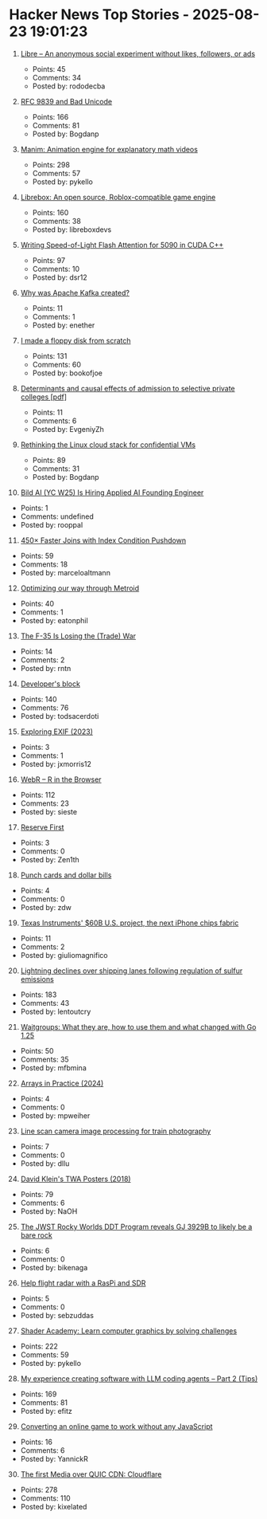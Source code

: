 # Hacker News Top Stories - 2025-08-23 19:01:23

1. [Libre – An anonymous social experiment without likes, followers, or ads](https://libreantisocial.com)
   - Points: 45
   - Comments: 34
   - Posted by: rododecba

2. [RFC 9839 and Bad Unicode](https://www.tbray.org/ongoing/When/202x/2025/08/14/RFC9839)
   - Points: 166
   - Comments: 81
   - Posted by: Bogdanp

3. [Manim: Animation engine for explanatory math videos](https://github.com/3b1b/manim)
   - Points: 298
   - Comments: 57
   - Posted by: pykello

4. [Librebox: An open source, Roblox-compatible game engine](https://github.com/librebox-devs/librebox-demo)
   - Points: 160
   - Comments: 38
   - Posted by: libreboxdevs

5. [Writing Speed-of-Light Flash Attention for 5090 in CUDA C++](https://gau-nernst.github.io/fa-5090/)
   - Points: 97
   - Comments: 10
   - Posted by: dsr12

6. [Why was Apache Kafka created?](https://bigdata.2minutestreaming.com/p/why-was-apache-kafka-created)
   - Points: 11
   - Comments: 1
   - Posted by: enether

7. [I made a floppy disk from scratch](https://kottke.org/25/08/i-made-a-floppy-disk-from-scratch)
   - Points: 131
   - Comments: 60
   - Posted by: bookofjoe

8. [Determinants and causal effects of admission to selective private colleges [pdf]](https://www.nber.org/system/files/working_papers/w31492/w31492.pdf)
   - Points: 11
   - Comments: 6
   - Posted by: EvgeniyZh

9. [Rethinking the Linux cloud stack for confidential VMs](https://lwn.net/Articles/1030818/)
   - Points: 89
   - Comments: 31
   - Posted by: Bogdanp

10. [Bild AI (YC W25) Is Hiring Applied AI Founding Engineer](https://www.workatastartup.com/jobs/75647)
   - Points: 1
   - Comments: undefined
   - Posted by: rooppal

11. [450× Faster Joins with Index Condition Pushdown](https://readyset.io/blog/optimizing-straddled-joins-in-readyset-from-hash-joins-to-index-condition-pushdown)
   - Points: 59
   - Comments: 18
   - Posted by: marceloaltmann

12. [Optimizing our way through Metroid](https://antithesis.com/blog/2025/metroid/)
   - Points: 40
   - Comments: 1
   - Posted by: eatonphil

13. [The F-35 Is Losing the (Trade) War](https://www.jalopnik.com/1945910/f-35-fighter-jet-losing-trade-war/)
   - Points: 14
   - Comments: 2
   - Posted by: rntn

14. [Developer's block](https://underlap.org/developers-block/)
   - Points: 140
   - Comments: 76
   - Posted by: todsacerdoti

15. [Exploring EXIF (2023)](https://hturan.com/writing/exploring-exif)
   - Points: 3
   - Comments: 1
   - Posted by: jxmorris12

16. [WebR – R in the Browser](https://docs.r-wasm.org/webr/latest/)
   - Points: 112
   - Comments: 23
   - Posted by: sieste

17. [Reserve First](https://matklad.github.io/2025/08/16/reserve-first.html)
   - Points: 3
   - Comments: 0
   - Posted by: Zen1th

18. [Punch cards and dollar bills](https://www.johndcook.com/blog/2025/08/22/punch-card-dollar/)
   - Points: 4
   - Comments: 0
   - Posted by: zdw

19. [Texas Instruments' $60B U.S. project, the next iPhone chips fabric](https://www.cnbc.com/2025/08/22/apple-will-make-chips-at-texas-instruments-60-billion-us-project.html)
   - Points: 11
   - Comments: 2
   - Posted by: giuliomagnifico

20. [Lightning declines over shipping lanes following regulation of sulfur emissions](https://theconversation.com/the-world-regulated-sulfur-in-ship-fuels-and-the-lightning-stopped-249445)
   - Points: 183
   - Comments: 43
   - Posted by: lentoutcry

21. [Waitgroups: What they are, how to use them and what changed with Go 1.25](https://mfbmina.dev/en/posts/waitgroups/)
   - Points: 50
   - Comments: 35
   - Posted by: mfbmina

22. [Arrays in Practice (2024)](https://programming-journal.org/2024/8/14/)
   - Points: 4
   - Comments: 0
   - Posted by: mpweiher

23. [Line scan camera image processing for train photography](https://daniel.lawrence.lu/blog/y2025m09d21/)
   - Points: 7
   - Comments: 0
   - Posted by: dllu

24. [David Klein's TWA Posters (2018)](https://flashbak.com/david-kleins-magnificent-twa-posters-404428/)
   - Points: 79
   - Comments: 6
   - Posted by: NaOH

25. [The JWST Rocky Worlds DDT Program reveals GJ 3929B to likely be a bare rock](https://arxiv.org/abs/2508.12516)
   - Points: 6
   - Comments: 0
   - Posted by: bikenaga

26. [Help flight radar with a RasPi and SDR](https://www.flightradar24.com/build-your-own)
   - Points: 5
   - Comments: 0
   - Posted by: sebzuddas

27. [Shader Academy: Learn computer graphics by solving challenges](https://shaderacademy.com/)
   - Points: 222
   - Comments: 59
   - Posted by: pykello

28. [My experience creating software with LLM coding agents – Part 2 (Tips)](https://efitz-thoughts.blogspot.com/2025/08/my-experience-creating-software-with_22.html)
   - Points: 169
   - Comments: 81
   - Posted by: efitz

29. [Converting an online game to work without any JavaScript](https://bejofo.com/blog/no-js-game-case-study)
   - Points: 16
   - Comments: 6
   - Posted by: YannickR

30. [The first Media over QUIC CDN: Cloudflare](https://moq.dev/blog/first-cdn/)
   - Points: 278
   - Comments: 110
   - Posted by: kixelated

